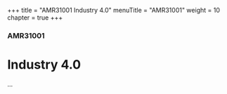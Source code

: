 +++
title = "AMR31001 Industry 4.0"
menuTitle = "AMR31001"
weight = 10
chapter = true
+++

### AMR31001

# Industry 4.0

...